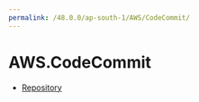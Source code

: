 ```yaml
---
permalink: /48.0.0/ap-south-1/AWS/CodeCommit/
---
```


# AWS.CodeCommit



* [Repository](Repository.md)